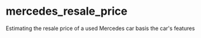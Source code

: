 # mercedes_resale_price
Estimating the resale price of a used Mercedes car basis the car's features
